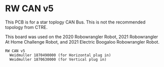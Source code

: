 # RW CAN v5

This PCB is for a star toplogy CAN Bus. This is not the recommended topology from CTRE.

This board was used on the 2020 Robowrangler Robot, 2021 Robowrangler At Home Challenge Robot, and 2021 Electric Boogaloo Robowrangler Robot.

```
RW CAN v5
  Weidmuller 1870490000 (for Horizontal plug in)
  Weidmuller 1870630000 (for Vertical plug in)
  
```
